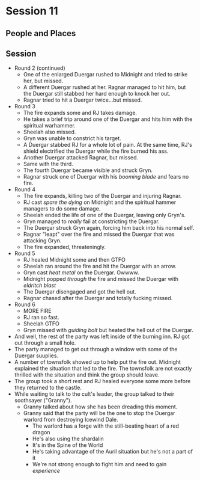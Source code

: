# Session 11
## People and Places
## Session
* Round 2 (continued)
	* One of the enlarged Duergar rushed to Midnight and tried to strike her, but missed.
	* A different Duergar rushed at her. Ragnar managed to hit him, but the Duergar still stabbed her hard enough to knock her out.
	* Ragnar tried to hit a Duergar twice...but missed.
* Round 3
	* The fire expands some and RJ takes damage.
	* He takes a brief trip around one of the Duergar and hits him with the spiritual warhammer.
	* Sheelah also missed.
	* Gryn was unable to constrict his target.
	* A Duergar stabbed RJ for a whole lot of pain. At the same time, RJ's shield electrified the Duergar while the fire burned his ass.
	* Another Duergar attacked Ragnar, but missed.
	* Same with the third.
	* The fourth Duergar became visible and struck Gryn.
	* Ragnar struck one of Duergar with his _booming blade_ and fears no fire.
* Round 4
	* The fire expands, killing two of the Duergar and injuring Ragnar.
	* RJ cast _spare the dying_ on Midnight and the spiritual hammer managers to do some damage.
	* Sheelah ended the life of one of the Duergar, leaving only Gryn's.
	* Gryn managed to _really_ fail at constricting the Duergar.
	* The Duergar struck Gryn again, forcing him back into his normal self.
	* Ragnar "leapt" over the fire and missed the Duergar that was attacking Gryn.
	* The fire expanded, threateningly.
* Round 5
	* RJ healed Midnight some and then GTFO
	* Sheelah ran around the fire and hit the Duergar with an arrow.
	* Gryn cast _heat metal_ on the Duergar. Owwww.
	* Midnight popped _through_ the fire and missed the Duergar with _eldritch blast_
	* The Duergar disengaged and got the hell out.
	* Ragnar chased after the Duergar and totally fucking missed.
* Round 6
	* MORE FIRE
	* RJ ran so fast.
	* Sheelah GTFO
	* Gryn missed with _guiding bolt_ but heated the hell out of the Duergar.
* And well, the rest of the party was left inside of the burning inn. RJ got out through a small hole.
* The party managed to get out through a window with some of the Duergar suuplies.
* A number of townsfolk showed up to help put the fire out. Midnight explained the situation that led to the fire. The townsfolk are not exactly thrilled with the situation and think the group should leave.
* The group took a short rest and RJ healed everyone some more before they returned to the castle.
* While waiting to talk to the cult's leader, the group talked to their soothsayer ("Granny").
	* Granny talked about how she has been dreading this moment.
	* Granny said that the party will be the one to stop the Duergar warlord from destroying Icewind Dale.
		* The warlord has a forge with the still-beating heart of a red dragon
		* He's also using the shardalin
		* It's in the Spine of the World
		* He's taking advantage of the Auril situation but he's not a part of it
		* We're not strong enough to fight him and need to gain _experience_
<!--stackedit_data:
eyJoaXN0b3J5IjpbLTY1NzU3Njk5OCw0MDMyNzQ3MywxMDI0Mj
gwMjE3LC05NDU3NjY4MzcsLTIwMzExNDAyLC0xODczMDAzNTI0
LDExNzc0NTE2ODQsLTY0ODc0Njk3NCwyMDgwNTQ4MzM0LC0xMj
A5OTUzNzk5LC0xODQxNDYwMzYwLC0zNDQ5NTIzOTYsLTE5ODY1
NjkwMzQsLTEwMzEwNDc3NTVdfQ==
-->